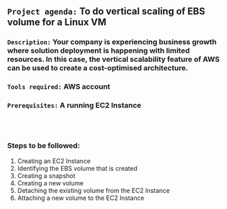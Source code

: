 
## `Project agenda:` To do vertical scaling of EBS volume for a Linux VM 
### `Description:` Your company is experiencing business growth where solution deployment is happening with limited resources. In this case, the vertical scalability feature of AWS can be used to create a cost-optimised architecture. 

### `Tools required:` AWS account
### `Prerequisites:` A running EC2 Instance
<br>
<br>

### Steps to be followed:
 1. Creating an EC2 Instance
 2. Identifying the EBS volume that is created
 3. Creating a snapshot
 4. Creating a new volume
 5. Detaching the existing volume from the EC2 Instance
 6. Attaching a new volume to the EC2 Instance
